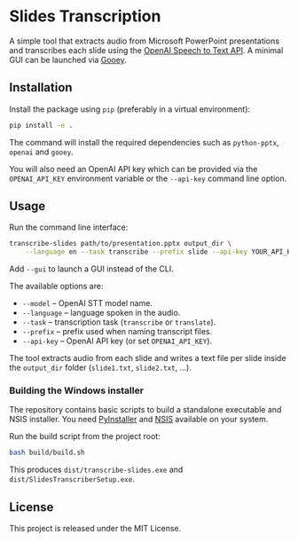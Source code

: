 # Slides Transcription

A simple tool that extracts audio from Microsoft PowerPoint presentations and transcribes each slide using the [OpenAI Speech to Text API](https://platform.openai.com/docs/guides/speech-to-text). A minimal GUI can be launched via [Gooey](https://github.com/chriskiehl/Gooey).

## Installation

Install the package using `pip` (preferably in a virtual environment):

```bash
pip install -e .
```

The command will install the required dependencies such as `python-pptx`, `openai` and `gooey`.

You will also need an OpenAI API key which can be provided via the `OPENAI_API_KEY` environment variable or the `--api-key` command line option.

## Usage

Run the command line interface:

```bash
transcribe-slides path/to/presentation.pptx output_dir \
    --language en --task transcribe --prefix slide --api-key YOUR_API_KEY
```

Add `--gui` to launch a GUI instead of the CLI.

The available options are:

* `--model` – OpenAI STT model name.
* `--language` – language spoken in the audio.
* `--task` – transcription task (`transcribe` or `translate`).
* `--prefix` – prefix used when naming transcript files.
* `--api-key` – OpenAI API key (or set `OPENAI_API_KEY`).

The tool extracts audio from each slide and writes a text file per slide inside the `output_dir` folder (`slide1.txt`, `slide2.txt`, ...).

### Building the Windows installer

The repository contains basic scripts to build a standalone executable and NSIS installer. You need [PyInstaller](https://pyinstaller.org/) and [NSIS](https://nsis.sourceforge.io/) available on your system.

Run the build script from the project root:

```bash
bash build/build.sh
```

This produces `dist/transcribe-slides.exe` and `dist/SlidesTranscriberSetup.exe`.

## License

This project is released under the MIT License.

